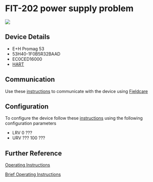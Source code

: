 # FIT-202 power supply problem

![](../images/device_images/remote_53.jpg)

## Device Details
+ E+H Promag 53
+ 53H40-1F0B5R32BAAD
+ EC0CED16000
+ [HART](../protocols/hart/hart.md)

## Communication
Use these [instructions](../protocols/hart/hart.md) to communicate with the device using [Fieldcare](../fieldcare/fieldcare.md)

## Configuration
To configure the device follow these [instructions](../commissioning_instructions/promag_53.md) using the following configuration parameters

+ LRV 0 ???
+ URV ??? 100 ???

## Further Reference
[Operating Instructions](../manuals/promag_53_operating_hart.pdf)

[Brief Operating Instructions](../manuals/promag_53_brief_hart.pdf)
